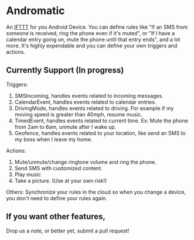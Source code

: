 Andromatic
==========
An <a href="https://ifttt.com/">IFTTT</a> for you Android Device. You can define rules like "If an SMS from someone is received, ring the phone even if it's muted", or "If I have a calendar entry going on, mute the phone until that entry ends", and a lot more. It's highly expendable and you can define your own triggers and actions.

Currently Support (In progress)
------------------
Triggers:
1.  SMSIncoming, handles events related to incoming messages.
2.  CalendarEvent, handles events related to calendar entries.
3.  DrivingMode, handles events related to driving. For example if my moving speed is greater than 40mph, resume music.
4.  TimedEvent, handles events related to current time. Ex: Mute the phone from 2am to 6am, unmute after I wake up.
5.  Geofence, handles events related to your location, like send an SMS to my boss when I leave my home.

Actions:
1.  Mute/unmute/change ringtone volume and ring the phone.
2.  Send SMS with customized content.
3.  Play music
4.  Take a picture. (Use at your own risk!)

Others:
Synchronize your rules in the cloud so when you change a device, you don't need to define your rules again.

If you want other features,
---------------------------
Drop us a note, or better yet, submit a pull request!